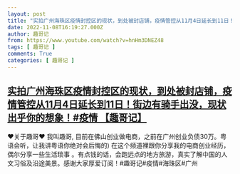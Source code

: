 ```yaml
---
layout: post
title: "实拍广州海珠区疫情封控区的现状，到处被封店铺，疫情管控从11月4日延长到11日！街边有骑手出没，现状出乎你的想象！#疫情 【趣哥记】"
date: 2022-11-08T16:19:27.000Z
author: 趣哥记
from: https://www.youtube.com/watch?v=hnHm3DNEZ48
tags: [ 趣哥记 ]
comments: True
categories: [ 趣哥记 ]
---
```

<!--1667924367000-->
[实拍广州海珠区疫情封控区的现状，到处被封店铺，疫情管控从11月4日延长到11日！街边有骑手出没，现状出乎你的想象！#疫情 【趣哥记】](https://www.youtube.com/watch?v=hnHm3DNEZ48)
------

<div>
♥关于趣哥♥ 我叫趣哥,  目前在佛山创业做电商，之前在广州创业负债30万。粤语会听，让我讲粤语你绝对会后悔的) 在这个频道裡跟你分享我的电商创业经历，偶尔分享一些生活琐事 。有点钱的话，会跑远点的地方旅游，真实了解中国的人文习俗及沿途美景。感谢大家厚爱订阅！#趣哥记#疫情#海珠区#广州
</div>

